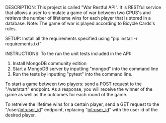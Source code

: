 DESCRIPTION:
This project is called "War Restful API". It is RESTful service that allows a
user to simulate a game of war between two CPUS's and retrieve the
number of lifetieme wins for each player that is stored in a database.
Note: The game of war is played according to Bicycle Cards's rules.


SETUP:
Install all the requirements specified using "pip install -r requirements.txt"

INSTRUCTIONS:
To the run the unit tests included in the API:
 1. Install MongoDB community edition
 2. Start a MongoDB server by inputting "mongod" into the command line
 2. Run the tests by inputting "pytest" into the command line.

To start a game between two players:
send a POST request to the "/war/start" endpoint.
As a response, you will receive the winner of the game as well as the outcomes for
each round of the game.

To retreive the lifetime wins for a certain player, send a GET request to the "/user/<int:user_id>"
endpoint, replacing "<int:user_id>" with the user id of the desired player.
